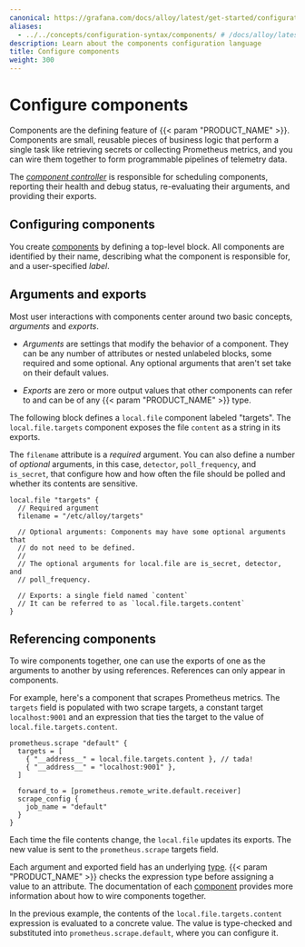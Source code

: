 ```yaml
---
canonical: https://grafana.com/docs/alloy/latest/get-started/configuration-syntax/components/
aliases:
  - ../../concepts/configuration-syntax/components/ # /docs/alloy/latest/concepts/configuration-syntax/components/
description: Learn about the components configuration language
title: Configure components
weight: 300
---
```


# Configure components

Components are the defining feature of {{< param "PRODUCT_NAME" >}}.
Components are small, reusable pieces of business logic that perform a single task like retrieving secrets or collecting Prometheus metrics, and you can wire them together to form programmable pipelines of telemetry data.

The [_component controller_][controller] is responsible for scheduling components, reporting their health and debug status, re-evaluating their arguments, and providing their exports.

## Configuring components

You create [components][] by defining a top-level block.
All components are identified by their name, describing what the component is responsible for, and a user-specified _label_.

## Arguments and exports

Most user interactions with components center around two basic concepts, _arguments_ and _exports_.

* _Arguments_ are settings that modify the behavior of a component.
  They can be any number of attributes or nested unlabeled blocks, some required and some optional.
  Any optional arguments that aren't set take on their default values.

* _Exports_ are zero or more output values that other components can refer to and can be of any {{< param "PRODUCT_NAME" >}} type.

The following block defines a `local.file` component labeled "targets".
The `local.file.targets` component exposes the file `content` as a string in its exports.

The `filename` attribute is a _required_ argument.
You can also define a number of _optional_ arguments, in this case, `detector`, `poll_frequency`, and `is_secret`,
that configure how and how often the file should be polled and whether its contents are sensitive.

```alloy
local.file "targets" {
  // Required argument
  filename = "/etc/alloy/targets"

  // Optional arguments: Components may have some optional arguments that
  // do not need to be defined.
  //
  // The optional arguments for local.file are is_secret, detector, and
  // poll_frequency.

  // Exports: a single field named `content`
  // It can be referred to as `local.file.targets.content`
}
```

## Referencing components

To wire components together, one can use the exports of one as the arguments to another by using references.
References can only appear in components.

For example, here's a component that scrapes Prometheus metrics.
The `targets` field is populated with two scrape targets, a constant target `localhost:9001` and an expression that ties the target to the value of `local.file.targets.content`.

```alloy
prometheus.scrape "default" {
  targets = [
    { "__address__" = local.file.targets.content }, // tada!
    { "__address__" = "localhost:9001" },
  ]

  forward_to = [prometheus.remote_write.default.receiver]
  scrape_config {
    job_name = "default"
  }
}
```

Each time the file contents change, the `local.file` updates its exports. The new value is sent to the `prometheus.scrape` targets field.

Each argument and exported field has an underlying [type][].
{{< param "PRODUCT_NAME" >}} checks the expression type before assigning a value to an attribute.
The documentation of each [component][components] provides more information about how to wire components together.

In the previous example, the contents of the `local.file.targets.content` expression is evaluated to a concrete value.
The value is type-checked and substituted into `prometheus.scrape.default`, where you can configure it.

[components]: ../../../reference/components/
[controller]: ../../component_controller/
[type]: ../expressions/types_and_values/
